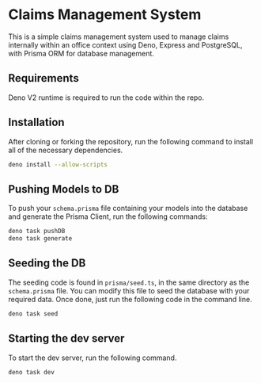 # Claims Management System

This is a simple claims management system used to manage claims internally within an office context using Deno, Express and PostgreSQL, with Prisma ORM for database management.

## Requirements

Deno V2 runtime is required to run the code within the repo.

## Installation

After cloning or forking the repository, run the following command to install all of the necessary dependencies.

```bash
deno install --allow-scripts
```

## Pushing Models to DB

To push your `schema.prisma` file containing your models into the database and generate the Prisma Client, run the following commands:

```bash
deno task pushDB
deno task generate
```

## Seeding the DB

The seeding code is found in `prisma/seed.ts`, in the same directory as the `schema.prisma` file. You can modify this file to seed the database with your required data. Once done, just run the following code in the command line. 

```bash
deno task seed
```
## Starting the dev server

To start the dev server, run the following command. 

```bash
deno task dev 
```